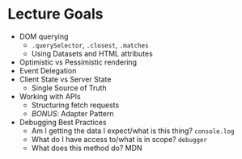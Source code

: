 # Lecture Goals

- DOM querying
  - `.querySelector`, `.closest`, `.matches`
  - Using Datasets and HTML attributes
- Optimistic vs Pessimistic rendering
- Event Delegation
- Client State vs Server State
  - Single Source of Truth
- Working with APIs
  - Structuring fetch requests
  - *BONUS*: Adapter Pattern
- Debugging Best Practices
  - Am I getting the data I expect/what is this thing? `console.log`
  - What do I have access to/what is in scope? `debugger`
  - What does this method do? MDN

